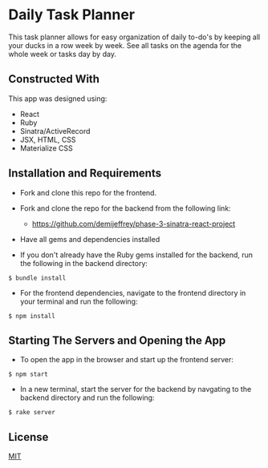 # Daily Task Planner

This task planner allows for easy organization of daily to-do's by keeping all your ducks in a row week by week. See all tasks on the agenda for the whole week or tasks day by day.



## Constructed With

This app was designed using:
* React
* Ruby
* Sinatra/ActiveRecord
* JSX, HTML, CSS
* Materialize CSS



## Installation and Requirements

* Fork and clone this repo for the frontend.
* Fork and clone the repo for the backend from the following link:
    * https://github.com/demijeffrey/phase-3-sinatra-react-project

* Have all gems and dependencies installed

* If you don't already have the Ruby gems installed for the backend, run the following in the backend directory:
```console
$ bundle install
```

* For the frontend dependencies, navigate to the frontend directory in your terminal and run the following:
```console
$ npm install
```



## Starting The Servers and Opening the App

* To open the app in the browser and start up the frontend server:
```console
$ npm start
```
* In a new terminal, start the server for the backend by navgating to the backend directory and run the following:
```console
$ rake server
```



## License

[MIT](https://choosealicense.com/licenses/mit/)